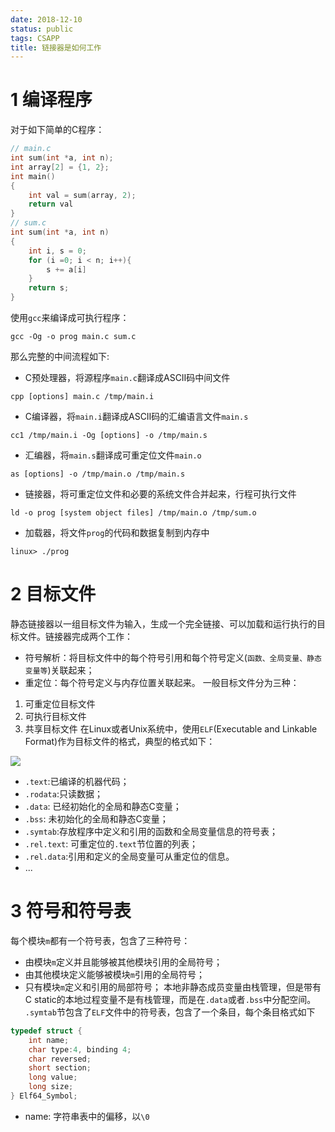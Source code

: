 ```yaml
---
date: 2018-12-10
status: public
tags: CSAPP
title: 链接器是如何工作
---
```

# 1 编译程序
对于如下简单的C程序：
```c
// main.c
int sum(int *a, int n);
int array[2] = {1, 2};
int main()
{
    int val = sum(array, 2);
    return val
}
// sum.c
int sum(int *a, int n)
{
    int i, s = 0;
    for (i =0; i < n; i++){
        s += a[i]
    }
    return s;
}
```
使用`gcc`来编译成可执行程序：
```shell
gcc -Og -o prog main.c sum.c
```
那么完整的中间流程如下:
- C预处理器，将源程序`main.c`翻译成ASCII码中间文件
```shell
cpp [options] main.c /tmp/main.i
```
- C编译器，将`main.i`翻译成ASCII码的汇编语言文件`main.s`
```shell
cc1 /tmp/main.i -Og [options] -o /tmp/main.s
```
- 汇编器，将`main.s`翻译成可重定位文件`main.o`
```shell
as [options] -o /tmp/main.o /tmp/main.s
```
- 链接器，将可重定位文件和必要的系统文件合并起来，行程可执行文件
```shell
ld -o prog [system object files] /tmp/main.o /tmp/sum.o
```
- 加载器，将文件`prog`的代码和数据复制到内存中
```
linux> ./prog
```
# 2 目标文件
静态链接器以一组目标文件为输入，生成一个完全链接、可以加载和运行执行的目标文件。链接器完成两个工作：
- 符号解析：将目标文件中的每个符号引用和每个符号定义(`函数、全局变量、静态变量等`)关联起来；
- 重定位：每个符号定义与内存位置关联起来。
一般目标文件分为三种：
1. 可重定位目标文件
2. 可执行目标文件
3. 共享目标文件
在Linux或者Unix系统中，使用`ELF`(Executable and Linkable Format)作为目标文件的格式，典型的格式如下：

![](./_image/2018-12-10-21-24-42.jpg)
- `.text`:已编译的机器代码；
- `.rodata`:只读数据；
- `.data`: 已经初始化的全局和静态C变量；
- `.bss`:  未初始化的全局和静态C变量；
- `.symtab`:存放程序中定义和引用的函数和全局变量信息的符号表；
- `.rel.text`: 可重定位的`.text`节位置的列表；
- `.rel.data`:引用和定义的全局变量可从重定位的信息。
- ...

# 3 符号和符号表
每个模块`m`都有一个符号表，包含了三种符号：
- 由模块`m`定义并且能够被其他模块引用的全局符号；
- 由其他模块定义能够被模块`m`引用的全局符号；
- 只有模块`m`定义和引用的局部符号；
本地非静态成员变量由栈管理，但是带有C static的本地过程变量不是有栈管理，而是在`.data`或者`.bss`中分配空间。
`.symtab`节包含了`ELF`文件中的符号表，包含了一个条目，每个条目格式如下
```C
typedef struct {
    int name;
    char type:4, binding 4;
    char reversed;
    short section;
    long value;
    long size;
} Elf64_Symbol;
```
- name: 字符串表中的偏移，以`\0`
